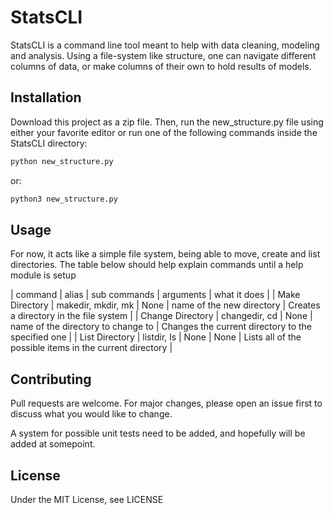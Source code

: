 # StatsCLI

StatsCLI is a command line tool meant to help with data cleaning, modeling and analysis. Using a file-system like structure, one can navigate different columns of data, or make columns of their own to hold results of models. 

## Installation

Download this project as a zip file. Then, run the new_structure.py file using either your favorite editor or run one of the following commands inside the StatsCLI directory:
```bash
python new_structure.py
```
or:
```bash
python3 new_structure.py
```

## Usage

For now, it acts like a simple file system, being able to move, create and list directories. The table below should help explain commands until a help module is setup

| command | alias | sub commands | arguments | what it does |
| Make Directory | makedir, mkdir, mk | None | name of the new directory | Creates a directory in the file system |
| Change Directory | changedir, cd | None | name of the directory to change to | Changes the current directory to the specified one |
| List Directory | listdir, ls | None | None | Lists all of the possible items in the current directory | 

## Contributing

Pull requests are welcome. For major changes, please open an issue first
to discuss what you would like to change.

A system for possible unit tests need to be added, and hopefully will be added at somepoint.

## License

Under the MIT License, see LICENSE